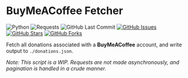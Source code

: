 # BuyMeACoffee Fetcher

![Python](https://img.shields.io/badge/Python-^3.9-blue.svg?logo=python&longCache=true&logoColor=white&colorB=5e81ac&style=flat-square&colorA=4c566a)
![Requests](https://img.shields.io/badge/Requests-^v2.27.0-Blue.svg?longCache=true&logo=python&style=flat-square&logoColor=white&colorB=5e81ac&colorA=4c566a)
![GitHub Last Commit](https://img.shields.io/github/last-commit/google/skia.svg?style=flat-square&colorA=4c566a&logo=GitHub&colorB=a3be8c)
[![GitHub Issues](https://img.shields.io/github/issues/toddbirchard/buymeacoffee-fetcher.svg?style=flat-square&colorA=4c566a&logo=GitHub&colorB=ebcb8b)](https://github.com/toddbirchard/buymeacoffee-fetcher/issues)
[![GitHub Stars](https://img.shields.io/github/stars/toddbirchard/buymeacoffee-fetcher.svg?style=flat-square&colorA=4c566a&logo=GitHub&colorB=ebcb8b)](https://github.com/toddbirchard/buymeacoffee-fetcher/stargazers)
[![GitHub Forks](https://img.shields.io/github/forks/toddbirchard/buymeacoffee-fetcher.svg?style=flat-square&colorA=4c566a&logo=GitHub&colorB=ebcb8b)](https://github.com/toddbirchard/buymeacoffee-fetcher/network)

Fetch all donations associated with a **BuyMeACoffee** account, and write output to `./donations.json`. 

_Note: This script is a WIP. Requests are not made asynchronously, and pagination is handled in a crude manner._ 